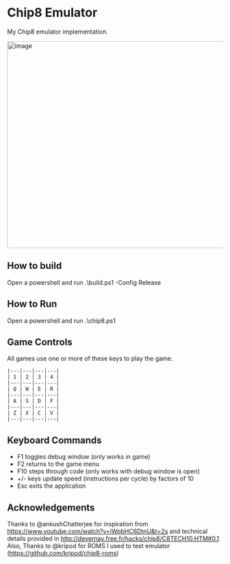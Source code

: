 # Chip8 Emulator
My Chip8 emulator implementation.  

<img width="953" height="482" alt="image" src="https://github.com/user-attachments/assets/49cd7078-f9e5-49c1-a34a-f7570d9c91aa" />

## How to build
Open a powershell and run .\build.ps1 -Config Release

## How to Run
Open a powershell and run .\chip8.ps1

## Game Controls
All games use one or more of these keys to play the game.  
```
|---|---|---|---|  
| 1 | 2 | 3 | 4 |  
|---|---|---|---|  
| Q | W | E | R |  
|---|---|---|---|  
| A | S | D | F |  
|---|---|---|---|  
| Z | X | C | V |  
|---|---|---|---|
```

## Keyboard Commands
- F1 toggles debug window (only works in game)
- F2 returns to the game menu
- F10 steps through code (only works with debug window is open)
- +/- keys update speed (instructions per cycle) by factors of 10
- Esc exits the application

## Acknowledgements
Thanks to @ankushChatterjee for inspiration from https://www.youtube.com/watch?v=jWpbHC6DtnU&t=2s and technical details provided in http://devernay.free.fr/hacks/chip8/C8TECH10.HTM#0.1  
Also, Thanks to @kripod for ROMS I used to test emulator (https://github.com/kripod/chip8-roms)
